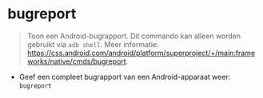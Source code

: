 # bugreport

> Toon een Android-bugrapport.
> Dit commando kan alleen worden gebruikt via `adb shell`.
> Meer informatie: <https://css.android.com/android/platform/superproject/+/main:frameworks/native/cmds/bugreport>.

- Geef een compleet bugrapport van een Android-apparaat weer:
`bugreport`
